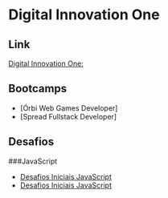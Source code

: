 # Digital Innovation One
## Link
[Digital Innovation One: ](https://web.dio.me/home)
## Bootcamps
- [Órbi Web Games Developer]
- [Spread Fullstack Developer]
## Desafios
###JavaScript
- [Desafios Iniciais JavaScript](https://github.com/felipetega/DIO.ME/tree/git/DESAFIOS/Desafios%20Iniciais%20JavaScript)
- [Desafios Iniciais JavaScript](https://github.com/felipetega/DIO.ME/tree/git/DESAFIOS/Desafios%20Intermedi%C3%A1rios%20JavaScript)
